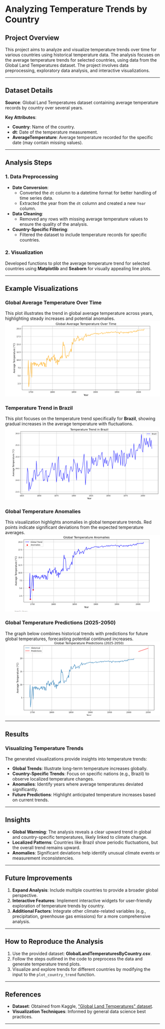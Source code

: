 # Analyzing Temperature Trends by Country

## Project Overview
This project aims to analyze and visualize temperature trends over time for various countries using historical temperature data. The analysis focuses on the average temperature trends for selected countries, using data from the Global Land Temperatures dataset. The project involves data preprocessing, exploratory data analysis, and interactive visualizations.

---

## Dataset Details
**Source**: Global Land Temperatures dataset containing average temperature records by country over several years.

**Key Attributes**:
- **Country**: Name of the country.  
- **dt**: Date of the temperature measurement.  
- **AverageTemperature**: Average temperature recorded for the specific date (may contain missing values).

---

## Analysis Steps

### 1. Data Preprocessing  
- **Date Conversion**:  
  - Converted the `dt` column to a datetime format for better handling of time series data.  
  - Extracted the year from the `dt` column and created a new `Year` column.  
- **Data Cleaning**:  
  - Removed any rows with missing average temperature values to ensure the quality of the analysis.  
- **Country-Specific Filtering**:  
  - Filtered the dataset to include temperature records for specific countries.

### 2. Visualization  
Developed functions to plot the average temperature trend for selected countries using **Matplotlib** and **Seaborn** for visually appealing line plots.

---

## Example Visualizations

### Global Average Temperature Over Time  
This plot illustrates the trend in global average temperature across years, highlighting steady increases and potential anomalies.
![CO₂ Emissions Predictions](Capture.PNG)

### Temperature Trend in Brazil  
This plot focuses on the temperature trend specifically for **Brazil**, showing gradual increases in the average temperature with fluctuations.
![CO₂ Emissions Predictions](Capture1.PNG)

### Global Temperature Anomalies  
This visualization highlights anomalies in global temperature trends. Red points indicate significant deviations from the expected temperature averages.
![CO₂ Emissions Predictions](Capture3.PNG)

### Global Temperature Predictions (2025-2050)  
The graph below combines historical trends with predictions for future global temperatures, forecasting potential continued increases.
![CO₂ Emissions Predictions](Capture4.PNG)

---

## Results

### Visualizing Temperature Trends  
The generated visualizations provide insights into temperature trends:
- **Global Trends**: Illustrate long-term temperature increases globally.  
- **Country-Specific Trends**: Focus on specific nations (e.g., Brazil) to observe localized temperature changes.  
- **Anomalies**: Identify years where average temperatures deviated significantly.  
- **Future Predictions**: Highlight anticipated temperature increases based on current trends.

---

## Insights

- **Global Warming**: The analysis reveals a clear upward trend in global and country-specific temperatures, likely linked to climate change.  
- **Localized Patterns**: Countries like Brazil show periodic fluctuations, but the overall trend remains upward.  
- **Anomalies**: Significant deviations help identify unusual climate events or measurement inconsistencies.

---

## Future Improvements

1. **Expand Analysis**: Include multiple countries to provide a broader global perspective.  
2. **Interactive Features**: Implement interactive widgets for user-friendly exploration of temperature trends by country.  
3. **Additional Factors**: Integrate other climate-related variables (e.g., precipitation, greenhouse gas emissions) for a more comprehensive analysis.

---

## How to Reproduce the Analysis

1. Use the provided dataset: **GlobalLandTemperaturesByCountry.csv**.  
2. Follow the steps outlined in the code to preprocess the data and generate temperature trend plots.  
3. Visualize and explore trends for different countries by modifying the input to the `plot_country_trend` function.

---

## References

- **Dataset**: Obtained from Kaggle, ["Global Land Temperatures" dataset](https://www.kaggle.com/datasets).  
- **Visualization Techniques**: Informed by general data science best practices.

---

